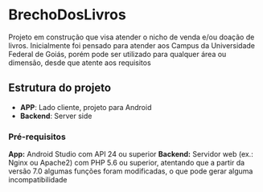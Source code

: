 # BrechoDosLivros

Projeto em construção que visa atender o nicho de venda e/ou doação de livros. 
Inicialmente foi pensado para atender aos Campus da Universidade Federal de Goiás, porém pode ser utilizado para qualquer área ou dimensão, desde que atente aos requisitos

## Estrutura do projeto
 - **APP**: Lado cliente, projeto para Android
 - **Backend**: Server side


### Pré-requisitos

**App:** Android Studio com API 24 ou superior
**Backend:** Servidor web (ex.: Nginx ou Apache2) com PHP 5.6 ou superior, atentando que a partir da versão 7.0 algumas funções foram modificadas, o que pode gerar alguma incompatibilidade
